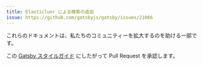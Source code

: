 ```yaml
---
title: Elasticlunr による検索の追加
issue: https://github.com/gatsbyjs/gatsby/issues/21066
---
```


これらのドキュメントは、私たちのコミュニティーを拡大するのを助ける一部です。

この [Gatsby スタイルガイド](/contributing/gatsby-style-guide/) にしたがって Pull Request を承認します。
